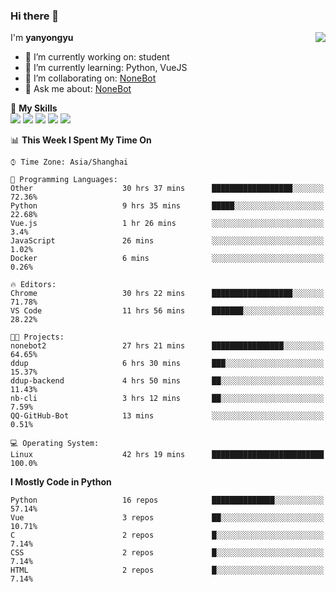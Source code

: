 ### Hi there 👋

<a href="#">
  <img align="right" src="https://github-readme-stats.vercel.app/api?username=yanyongyu&count_private=true&show_icons=true&bg_color=15,f2f7fd,E0EAFC" />
</a>

I'm **yanyongyu**

- 🔭 I’m currently working on: student
- 🌱 I’m currently learning: Python, VueJS
- 👯 I’m collaborating on: [NoneBot](https://github.com/nonebot)
- 💬 Ask me about: [NoneBot](https://github.com/nonebot)

🌟 **My Skills**  
![](https://img.shields.io/badge/-Python-3e74a2?style=flat-square&logo=Python&logoColor=fff)
![](https://img.shields.io/badge/-Vue-4fc08d?style=flat-square&logo=Vue.js&logoColor=fff)
![](https://img.shields.io/badge/-Node.js-339933?style=flat-square&logo=Node.js&logoColor=fff)
![](https://img.shields.io/badge/-Docker-2496ED?style=flat-square&logo=Docker&logoColor=fff)
![](https://img.shields.io/badge/-Linux-000000?style=flat-square&logo=Linux&logoColor=fff)

<!--START_SECTION:waka-->
📊 **This Week I Spent My Time On** 

```text
⌚︎ Time Zone: Asia/Shanghai

💬 Programming Languages: 
Other                    30 hrs 37 mins      ██████████████████░░░░░░░   72.36% 
Python                   9 hrs 35 mins       █████░░░░░░░░░░░░░░░░░░░░   22.68% 
Vue.js                   1 hr 26 mins        ░░░░░░░░░░░░░░░░░░░░░░░░░   3.4% 
JavaScript               26 mins             ░░░░░░░░░░░░░░░░░░░░░░░░░   1.02% 
Docker                   6 mins              ░░░░░░░░░░░░░░░░░░░░░░░░░   0.26%

🔥 Editors: 
Chrome                   30 hrs 22 mins      ██████████████████░░░░░░░   71.78% 
VS Code                  11 hrs 56 mins      ███████░░░░░░░░░░░░░░░░░░   28.22%

🐱‍💻 Projects: 
nonebot2                 27 hrs 21 mins      ████████████████░░░░░░░░░   64.65% 
ddup                     6 hrs 30 mins       ███░░░░░░░░░░░░░░░░░░░░░░   15.37% 
ddup-backend             4 hrs 50 mins       ██░░░░░░░░░░░░░░░░░░░░░░░   11.43% 
nb-cli                   3 hrs 12 mins       ██░░░░░░░░░░░░░░░░░░░░░░░   7.59% 
QQ-GitHub-Bot            13 mins             ░░░░░░░░░░░░░░░░░░░░░░░░░   0.51%

💻 Operating System: 
Linux                    42 hrs 19 mins      █████████████████████████   100.0%

```

**I Mostly Code in Python** 

```text
Python                   16 repos            ██████████████░░░░░░░░░░░   57.14% 
Vue                      3 repos             ██░░░░░░░░░░░░░░░░░░░░░░░   10.71% 
C                        2 repos             █░░░░░░░░░░░░░░░░░░░░░░░░   7.14% 
CSS                      2 repos             █░░░░░░░░░░░░░░░░░░░░░░░░   7.14% 
HTML                     2 repos             █░░░░░░░░░░░░░░░░░░░░░░░░   7.14%

```



<!--END_SECTION:waka-->
